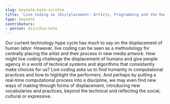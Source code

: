```yaml
---
slug: keynote-kate-sicchio
title: 'Live Coding as (Dis)placement: Artists, Programming and the Dancing In-Between'
type: keynote
contributors:
- person: $sicchio-kate
---
```


Our current technology hype cycle has much to say on the displacement of human labor. However, live coding can be seen as a methodology for centrally placing the artist and their process in new media artwork. How might live coding challenge the displacement of humans and give people agency in a world of technical systems and algorithms that consistently make choices for us? Live coding asks us to find humanity in computational practices and how to highlight the performers. And perhaps by putting a real-time computational process into a discipline, we may even find new ways of making through forms of displacement, introducing new vocabularies and practices, beyond the technical and reflecting the social, cultural or expressive.